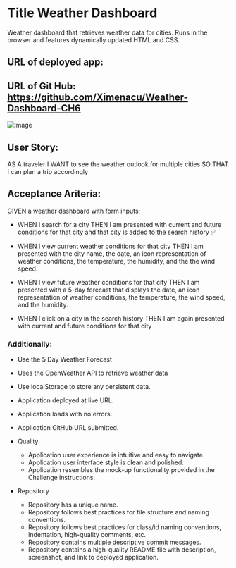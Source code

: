 # Title Weather Dashboard

Weather dashboard that retrieves weather data for cities. Runs in the browser and features dynamically updated HTML and CSS.

## URL of deployed app: 

## URL of Git Hub: https://github.com/Ximenacu/Weather-Dashboard-CH6

![image](img_name.jpg)

## User Story: 
AS A traveler
I WANT to see the weather outlook for multiple cities
SO THAT I can plan a trip accordingly

## Acceptance Ariteria: 
GIVEN a weather dashboard with form inputs;

* WHEN I search for a city
THEN I am presented with current and future conditions for that city and that city is added to the search history ✅

* WHEN I view current weather conditions for that city
THEN I am presented with the city name, the date, an icon representation of weather conditions, the temperature, the humidity, and the the wind speed.

* WHEN I view future weather conditions for that city
THEN I am presented with a 5-day forecast that displays the date, an icon representation of weather conditions, the temperature, the wind speed, and the humidity.

* WHEN I click on a city in the search history
THEN I am again presented with current and future conditions for that city


### Additionally:
* Use the 5 Day Weather Forecast
* Uses the OpenWeather API to retrieve weather data
* Use localStorage to store any persistent data. 

* Application deployed at live URL. 
* Application loads with no errors.
* Application GitHub URL submitted.  
* Quality  
    * Application user experience is intuitive and easy to navigate.
    * Application user interface style is clean and polished. 
    * Application resembles the mock-up functionality provided in the Challenge instructions. 
* Repository 
    * Repository has a unique name. 
    * Repository follows best practices for file structure and naming conventions. 
    * Repository follows best practices for class/id naming conventions, indentation, high-quality comments, etc.
    * Repository contains multiple descriptive commit messages.
    * Repository contains a high-quality README file with description, screenshot, and link to deployed application. 

